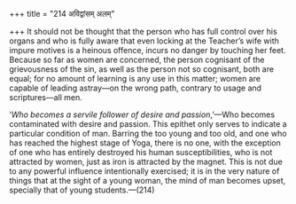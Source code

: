 +++
title = "214 अविद्वांसम् अलम्"

+++
It should not be thought that the person who has full control over his
organs and who is fully aware that even locking at the Teacher’s wife
with impure motives is a heinous offence, incurs no danger by touching
her feet. Because so far as women are concerned, the person cognisant of
the grievousness of the sin, as well as the person not so cognisant,
both are equal; for no amount of learning is any use in this matter;
women are capable of leading astray—on the wrong path, contrary to usage
and scriptures—all men.

‘*Who becomes a servile follower of desire and passion*,’—Who becomes
contaminated with desire and passion. This epithet only serves to
indicate a particular condition of man. Barring the too young and too
old, and one who has reached the highest stage of Yoga, there is no one,
with the exception of one who has entirely destroyed his human
susceptibilities, who is not attracted by women, just as iron is
attracted by the magnet. This is not due to any powerful influence
intentionally exercised; it is in the very nature of things that at the
sight of a young woman, the mind of man becomes upset, specially that of
young students.—(214)


